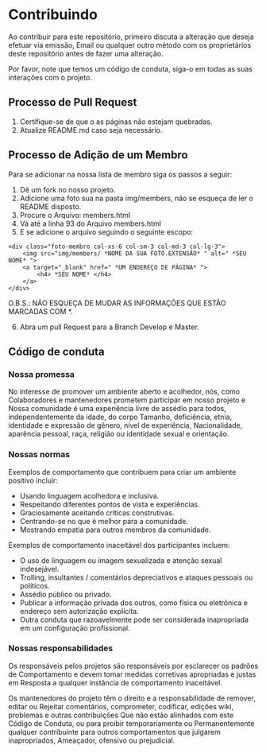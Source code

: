 # Contribuindo

Ao contribuir para este repositório, primeiro discuta a alteração que deseja efetuar via emissão,
Email ou qualquer outro método com os proprietários deste repositório antes de fazer uma alteração.

Por favor, note que temos um código de conduta, siga-o em todas as suas interações com o projeto.

## Processo de Pull Request

1. Certifique-se de que o as páginas não estejam quebradas.
2. Atualize README.md caso seja necessário.

## Processo de Adição de um Membro

Para se adicionar na nossa lista de membro siga os passos a seguir:

1. Dê um fork no nosso projeto.
2. Adicione uma foto sua na pasta img/members, não se esqueça de ler o README disposto.
3. Procure o Arquivo: members.html
4. Vá até a linha 93 do Arquivo members.html
5. E se adicione o arquivo seguindo o seguinte escopo:

```
<div class="foto-membro col-xs-6 col-sm-3 col-md-3 col-lg-3">
    <img src="img/members/ *NOME DA SUA FOTO.EXTENSÃO* " alt=" *SEU NOME* ">
    <a target="_blank" href=" *UM ENDEREÇO DE PÁGINA* ">
        <h4> *SEU NOME* </h4>
    </a>
</div>
```

O.B.S.: NÃO ESQUEÇA DE MUDAR AS INFORMAÇÕES QUE ESTÃO MARCADAS COM *.

6. Abra um pull Request para a Branch Develop e Master.

## Código de conduta

### Nossa promessa

No interesse de promover um ambiente aberto e acolhedor, nós, como
Colaboradores e mantenedores prometem participar em nosso projeto e
Nossa comunidade é uma experiência livre de assédio para todos, independentemente da idade, do corpo
Tamanho, deficiência, etnia, identidade e expressão de gênero, nível de experiência,
Nacionalidade, aparência pessoal, raça, religião ou identidade sexual e
orientação.

### Nossas normas

Exemplos de comportamento que contribuem para criar um ambiente positivo
incluir:

* Usando linguagem acolhedora e inclusiva.
* Respeitando diferentes pontos de vista e experiências.
* Graciosamente aceitando críticas construtivas.
* Centrando-se no que é melhor para a comunidade.
* Mostrando empatia para outros membros da comunidade.

Exemplos de comportamento inaceitável dos participantes incluem:

* O uso de linguagem ou imagem sexualizada e atenção sexual indesejável.
* Trolling, insultantes / comentários depreciativos e ataques pessoais ou políticos.
* Assédio público ou privado.
* Publicar a informação privada dos outros, como física ou eletrônica e endereço sem autorização explícita.
* Outra conduta que razoavelmente pode ser considerada inapropriada em um configuração profissional.

### Nossas responsabilidades

Os responsáveis pelos projetos são responsáveis por esclarecer os padrões de
Comportamento e devem tomar medidas corretivas apropriadas e justas em
Resposta a qualquer instância de comportamento inaceitável.

Os mantenedores do projeto têm o direito e a responsabilidade de remover, editar ou
Rejeitar comentários, comprometer, codificar, edições wiki, problemas e outras contribuições
Que não estão alinhados com este Código de Conduta, ou para proibir temporariamente ou
Permanentemente qualquer contribuinte para outros comportamentos que julgarem inapropriados,
Ameaçador, ofensivo ou prejudicial.
